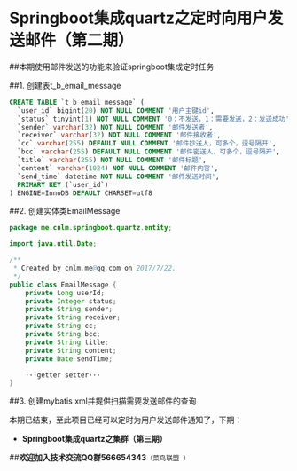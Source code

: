 # Springboot集成quartz之定时向用户发送邮件（第二期）

##本期使用邮件发送的功能来验证springboot集成定时任务

##1. 创建表t_b_email_message
```sql
CREATE TABLE `t_b_email_message` (
  `user_id` bigint(20) NOT NULL COMMENT '用户主键id',
  `status` tinyint(1) NOT NULL COMMENT '0：不发送，1：需要发送，2：发送成功',
  `sender` varchar(32) NOT NULL COMMENT '邮件发送者',
  `receiver` varchar(32) NOT NULL COMMENT '邮件接收者',
  `cc` varchar(255) DEFAULT NULL COMMENT '邮件抄送人，可多个，逗号隔开',
  `bcc` varchar(255) DEFAULT NULL COMMENT '邮件密送人，可多个，逗号隔开',
  `title` varchar(255) NOT NULL COMMENT '邮件标题',
  `content` varchar(1024) NOT NULL COMMENT '邮件内容',
  `send_time` datetime NOT NULL COMMENT '邮件发送时间',
  PRIMARY KEY (`user_id`)
) ENGINE=InnoDB DEFAULT CHARSET=utf8
```
##2. 创建实体类EmailMessage
```java
package me.cnlm.springboot.quartz.entity;

import java.util.Date;

/**
 * Created by cnlm.me@qq.com on 2017/7/22.
 */
public class EmailMessage {
    private Long userId;
    private Integer status;
    private String sender;
    private String receiver;
    private String cc;
    private String bcc;
    private String title;
    private String content;
    private Date sendTime;

    ···getter setter···
}
```
##3. 创建mybatis xml并提供扫描需要发送邮件的查询

本期已结束，至此项目已经可以定时为用户发送邮件通知了，下期：
- **Springboot集成quartz之集群（第三期）**

##**欢迎加入技术交流QQ群566654343**`（菜鸟联盟 ）`